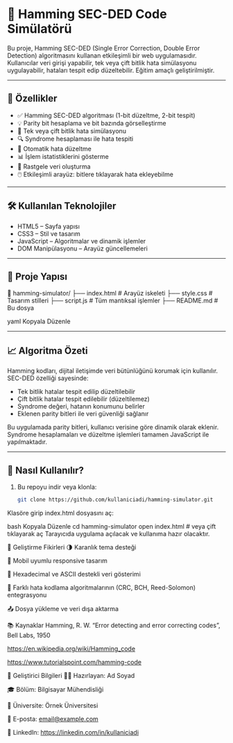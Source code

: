 # 🧠 Hamming SEC-DED Code Simülatörü

Bu proje, Hamming SEC-DED (Single Error Correction, Double Error Detection) algoritmasını kullanan etkileşimli bir web uygulamasıdır. Kullanıcılar veri girişi yapabilir, tek veya çift bitlik hata simülasyonu uygulayabilir, hataları tespit edip düzeltebilir. Eğitim amaçlı geliştirilmiştir.

---

## 🚀 Özellikler

- ✅ Hamming SEC-DED algoritması (1-bit düzeltme, 2-bit tespit)
- 💡 Parity bit hesaplama ve bit bazında görselleştirme
- 🧪 Tek veya çift bitlik hata simülasyonu
- 🔍 Syndrome hesaplaması ile hata tespiti
- 🔧 Otomatik hata düzeltme
- 📊 İşlem istatistiklerini gösterme
- 🎲 Rastgele veri oluşturma
- 🖱️ Etkileşimli arayüz: bitlere tıklayarak hata ekleyebilme

---

## 🛠️ Kullanılan Teknolojiler

- HTML5 – Sayfa yapısı
- CSS3 – Stil ve tasarım
- JavaScript – Algoritmalar ve dinamik işlemler
- DOM Manipülasyonu – Arayüz güncellemeleri

---

## 📂 Proje Yapısı

📁 hamming-simulator/
├── index.html # Arayüz iskeleti
├── style.css # Tasarım stilleri
├── script.js # Tüm mantıksal işlemler
├── README.md # Bu dosya

yaml
Kopyala
Düzenle

---

## 📈 Algoritma Özeti

Hamming kodları, dijital iletişimde veri bütünlüğünü korumak için kullanılır. SEC-DED özelliği sayesinde:

- Tek bitlik hatalar tespit edilip düzeltilebilir
- Çift bitlik hatalar tespit edilebilir (düzeltilemez)
- Syndrome değeri, hatanın konumunu belirler
- Eklenen parity bitleri ile veri güvenliği sağlanır

Bu uygulamada parity bitleri, kullanıcı verisine göre dinamik olarak eklenir. Syndrome hesaplamaları ve düzeltme işlemleri tamamen JavaScript ile yapılmaktadır.

---

## 🎯 Nasıl Kullanılır?

1. Bu repoyu indir veya klonla:
   ```bash
   git clone https://github.com/kullaniciadi/hamming-simulator.git
Klasöre girip index.html dosyasını aç:

bash
Kopyala
Düzenle
cd hamming-simulator
open index.html  # veya çift tıklayarak aç
Tarayıcıda uygulama açılacak ve kullanıma hazır olacaktır.

📌 Geliştirme Fikirleri
🌗 Karanlık tema desteği

📱 Mobil uyumlu responsive tasarım

🧮 Hexadecimal ve ASCII destekli veri gösterimi

🔁 Farklı hata kodlama algoritmalarının (CRC, BCH, Reed-Solomon) entegrasyonu

📤 Dosya yükleme ve veri dışa aktarma

📚 Kaynaklar
Hamming, R. W. “Error detecting and error correcting codes”, Bell Labs, 1950

https://en.wikipedia.org/wiki/Hamming_code

https://www.tutorialspoint.com/hamming-code

👤 Geliştirici Bilgileri
👨‍💻 Hazırlayan: Ad Soyad

🎓 Bölüm: Bilgisayar Mühendisliği

🏫 Üniversite: Örnek Üniversitesi

📧 E-posta: email@example.com

🔗 LinkedIn: https://linkedin.com/in/kullaniciadi
